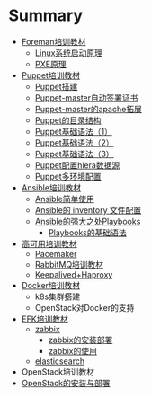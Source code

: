 # Summary

* [Foreman培训教材](puppetda-jian/foremanpei-xun-jiao-cai.md)
  * [Linux系统启动原理](puppetda-jian/foremanpei-xun-jiao-cai/linuxxi-tong-qi-dong-yuan-li.md)
  * [PXE原理](puppetda-jian/foremanpei-xun-jiao-cai/pxeyuan-li.md)
* [Puppet培训教材](puppetda-jian/puppetpei-xun-jiao-cai.md)
  * [Puppet搭建](README.md)
  * [Puppet-master自动签署证书](puppetda-jian/puppet-masterzi-dong-qian-shu-zheng-shu.md)
  * [Puppet-master的apache拓展](rang-puppet-yun-xing-zai-httpd-zhi-xia.md)
  * [Puppet的目录结构](puppetyu-fa/puppetde-mu-lu-jie-gou.md)
  * [Puppet基础语法（1）](puppetyu-fa.md)
  * [Puppet基础语法（2）](puppetji-chu-yu-fa-ff08-2.md)
  * [Puppet基础语法（3）](puppetji-chu-yu-fa-ff08-3.md)
  * [Puppet配置hiera数据源](puppet.md)
  * [Puppet多环境配置](ustack-puppetjia-gou.md)
* [Ansible培训教材](puppetda-jian/ansiblepei-xun-jiao-cai.md)
  * [Ansible简单使用](puppetda-jian/ansiblepei-xun-jiao-cai/ansiblejian-dan-shi-yong.md)
  * [Ansible的 inventory 文件配置](puppetda-jian/ansiblepei-xun-jiao-cai/ansiblede-inventory-wen-jian-pei-zhi.md)
  * [Ansible的强大之处Playbooks](puppetda-jian/ansiblede-qiang-da-zhi-chu-playbooks.md)
    * [Playbooks的基础语法](puppetda-jian/ansiblede-qiang-da-zhi-chu-playbooks/playbooksde-ji-chu-yu-fa.md)
* [高可用培训教材](puppetda-jian/gao-ke-yong-pei-xun-jiao-cai.md)
  * [Pacemaker](puppetda-jian/gao-ke-yong-pei-xun-jiao-cai/pacemaker.md)
  * [RabbitMQ培训教材](puppetda-jian/rabbitmqpei-xun-jiao-cai.md)
  * [Keepalived+Haproxy](puppetda-jian/gao-ke-yong-pei-xun-jiao-cai/keepalived+haproxy.md)
* [Docker培训教材](docker/docker.md)
  * k8s集群搭建
  * OpenStack对Docker的支持
* [EFK培训教材](efk/efk.md)
  * [zabbix](efk/zabbix.md)
    * [zabbix的安装部署](efk/zabbix/zabbixde-an-zhuang-bu-shu.md)
    * [zabbix的使用](efk/zabbix/zabbixde-shi-yong.md)
  * [elasticsearch](efk/elasticsearch.md)
* OpenStack培训教材
* [OpenStack的安装与部署](puppetda-jian/openstackde-an-zhuang-yu-bu-shu.md)

